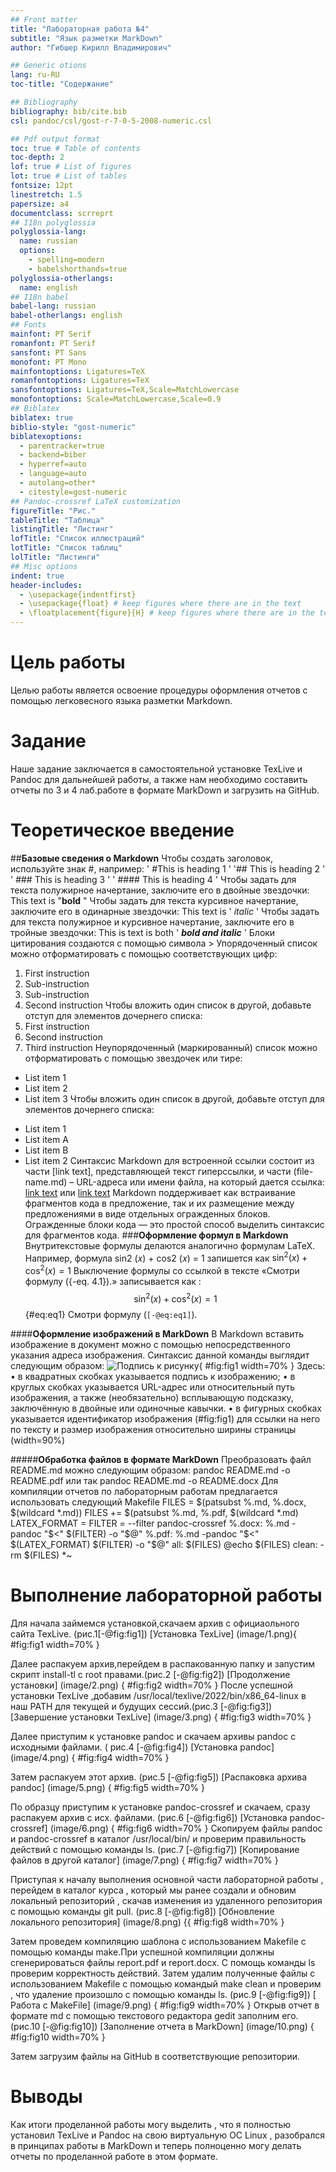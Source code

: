 ```yaml
---
## Front matter
title: "Лабораторная работа №4"
subtitle: "Язык разметки MarkDown"
author: "Гибшер Кирилл Владимирович"

## Generic otions
lang: ru-RU
toc-title: "Содержание"

## Bibliography
bibliography: bib/cite.bib
csl: pandoc/csl/gost-r-7-0-5-2008-numeric.csl

## Pdf output format
toc: true # Table of contents
toc-depth: 2
lof: true # List of figures
lot: true # List of tables
fontsize: 12pt
linestretch: 1.5
papersize: a4
documentclass: scrreprt
## I18n polyglossia
polyglossia-lang:
  name: russian
  options:
	- spelling=modern
	- babelshorthands=true
polyglossia-otherlangs:
  name: english
## I18n babel
babel-lang: russian
babel-otherlangs: english
## Fonts
mainfont: PT Serif
romanfont: PT Serif
sansfont: PT Sans
monofont: PT Mono
mainfontoptions: Ligatures=TeX
romanfontoptions: Ligatures=TeX
sansfontoptions: Ligatures=TeX,Scale=MatchLowercase
monofontoptions: Scale=MatchLowercase,Scale=0.9
## Biblatex
biblatex: true
biblio-style: "gost-numeric"
biblatexoptions:
  - parentracker=true
  - backend=biber
  - hyperref=auto
  - language=auto
  - autolang=other*
  - citestyle=gost-numeric
## Pandoc-crossref LaTeX customization
figureTitle: "Рис."
tableTitle: "Таблица"
listingTitle: "Листинг"
lofTitle: "Список иллюстраций"
lotTitle: "Список таблиц"
lolTitle: "Листинги"
## Misc options
indent: true
header-includes:
  - \usepackage{indentfirst}
  - \usepackage{float} # keep figures where there are in the text
  - \floatplacement{figure}{H} # keep figures where there are in the text
---
```


# Цель работы
Целью работы является освоение процедуры оформления отчетов с помощью
легковесного языка разметки Markdown.
# Задание
Наше задание заключается в самостоятельной установке TexLive и Pandoc для дальнейшей работы, а также нам необходимо составить отчеты по 3 и 4 лаб.работе в формате MarkDown и загрузить на GitHub.

# Теоретическое введение
##**Базовые сведения о Markdown** 
Чтобы создать заголовок, используйте знак #, например:
' #This is heading 1 ' 
'## This is heading 2 '
' ### This is heading 3 '
' #### This is heading 4 ' 
Чтобы задать для текста полужирное начертание, заключите его в двойные
звездочки:
This text is  "**bold** "
Чтобы задать для текста курсивное начертание, заключите его в одинарные
звездочки:
This text is ' *italic*  '
Чтобы задать для текста полужирное и курсивное начертание, заключите его
в тройные звездочки:
This is text is both ' ***bold and italic*** ' 
Блоки цитирования создаются с помощью символа > 
Упорядоченный список можно отформатировать с помощью соответствующих цифр:
1. First instruction
1. Sub-instruction
1. Sub-instruction
1. Second instruction
Чтобы вложить один список в другой, добавьте отступ для элементов дочернего списка:
1. First instruction
1. Second instruction
1. Third instruction
Неупорядоченный (маркированный) список можно отформатировать с помощью звездочек или тире:
* List item 1
* List item 2
* List item 3
Чтобы вложить один список в другой, добавьте отступ для элементов дочернего списка:
- List item 1
- List item A
- List item B
- List item 2
Синтаксис Markdown для встроенной ссылки состоит из части [link text],
представляющей текст гиперссылки, и части (file-name.md) – URL-адреса или
имени файла, на который дается ссылка:
[link text](file-name.md)
или
[link text](http://example.com/ "Необязательная подсказка")
Markdown поддерживает как встраивание фрагментов кода в предложение,
так и их размещение между предложениями в виде отдельных огражденных
блоков. Огражденные блоки кода — это простой способ выделить синтаксис для
фрагментов кода.
###**Оформление формул в Markdown** 
Внутритекстовые формулы делаются аналогично формулам LaTeX. Например,
формула sin2
(𝑥) + cos2
(𝑥) = 1 запишется как
$\sin^2 (x) + \cos^2 (x) = 1$
Выключение формулы со ссылкой в тексте «Смотри формулу ({-eq. 4.1}).» записывается как : 
$$
\sin^2 (x) + \cos^2 (x) = 1
$$ {#eq:eq1}
Смотри формулу (`[-@eq:eq1]`).

####**Оформление изображений в MarkDown** 
В Markdown вставить изображение в документ можно с помощью непосредственного указания адреса изображения. Синтаксис данной команды выглядит
следующим образом:
![Подпись к рисунку](/путь/к/изображению.jpg "Необязательная
↪ подсказка"){ #fig:fig1 width=70% }
Здесь:
• в квадратных скобках указывается подпись к изображению;
• в круглых скобках указывается URL-адрес или относительный путь изображения, а также (необязательно) всплывающую подсказку, заключённую
в двойные или одиночные кавычки.
• в фигурных скобках указывается идентификатор изображения (#fig:fig1)
для ссылки на него по тексту и размер изображения относительно ширины
страницы (width=90%)

#####**Обработка файлов в формате MarkDown** 
Преобразовать файл README.md можно следующим образом:
pandoc README.md -o README.pdf
или так
pandoc README.md -o README.docx
Для компиляции отчетов по лабораторным работам предлагается использовать следующий Makefile
FILES = $(patsubst %.md, %.docx, $(wildcard *.md))
FILES += $(patsubst %.md, %.pdf, $(wildcard *.md) 
LATEX_FORMAT =
FILTER = --filter pandoc-crossref
%.docx: %.md
-pandoc "$<" $(FILTER) -o "$@"
%.pdf: %.md
-pandoc "$<" $(LATEX_FORMAT) $(FILTER) -o "$@"
all: $(FILES)
@echo $(FILES)
clean:
-rm $(FILES) *~

# Выполнение лабораторной работы
Для начала займемся установкой,скачаем архив с официаольного сайта TexLive. (рис.1[-@fig:fig1])
[Установка TexLive] (image/1.png){ #fig:fig1 width=70% }

Далее распакуем архив,перейдем в распакованную папку и запустим скрипт install-tl с root правами.(рис.2 [-@fig:fig2])
[Продолжение установки] (image/2.png) { #fig:fig2 width=70% }
После успешной установки TexLive ,добавим  /usr/local/texlive/2022/bin/x86_64-linux в наш PATH для текущей и будущих сессий.(рис.3 [-@fig:fig3]) 
[Завершение установки TexLive] (image/3.png) { #fig:fig3 width=70% } 

Далее приступим к установке pandoc и скачаем архивы pandoc  с исходными файлами. ( рис.4 [-@fig:fig4])
[Установка pandoc] (image/4.png) { #fig:fig4 width=70% } 

Затем распакуем этот архив. (рис.5 [-@fig:fig5])
[Распаковка архива pandoc] (image/5.png) { #fig:fig5 width=70% } 

По образцу приступим к установке pandoc-crossref и скачаем, сразу распакуем архив с исх. файлами. (рис.6 [-@fig:fig6])
[Установка pandoc-crossref] (image/6.png) { #fig:fig6 width=70% } 
Скопируем файлы pandoc и pandoc-crossref в каталог /usr/local/bin/ и проверим правильность действий с помощью команды ls.  (рис.7 [-@fig:fig7])
[Копирование файлов в другой каталог] (image/7.png) { #fig:fig7 width=70% } 

Приступая к началу выполнения основной части лабораторной работы , перейдем в каталог курса , который мы ранее создали и обновим локальный репозиторий , скачав изменения из удаленного репозитория с помощью команды git pull. (рис.8 [-@fig:fig8])
[Обновление локального репозитория] (image/8.png) {{ #fig:fig8 width=70% } 

Затем проведем компиляцию шаблона с использованием Makefile с помощью команды make.При успешной компиляции должны сгенерироваться файлы report.pdf и report.docx. С помощь команды ls проверим корректность действий. Затем удалим полученные файлы с использованием Makefile с помощью командый make clean и проверим , что удаление произошло с помощью команды ls. (рис.9 [-@fig:fig9])
[ Работа с MakeFile] (image/9.png) { #fig:fig9 width=70% } 
Открыв отчет в формате md с помощью текстового редактора gedit заполним его. (рис.10 [-@fig:fig10])
[Заполнение отчета в MarkDown] (image/10.png) { #fig:fig10 width=70% } 

Затем загрузим файлы на GitHub в соответствующие репозитории.




# Выводы
Как итоги проделанной работы могу выделить , что я полностью установил TexLive и Pandoc на свою виртуальную ОС Linux , разобрался в принципах работы в MarkDown и теперь полноценно могу делать отчеты по проделанной работе в этом формате. 


